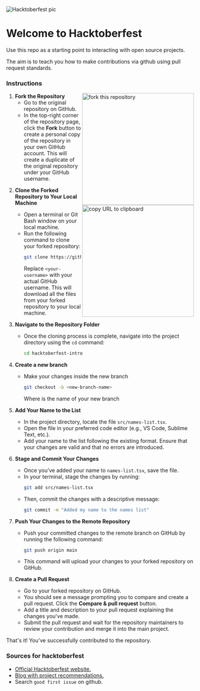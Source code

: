 <img src="https://media.dev.to/dynamic/image/width=1000,height=420,fit=cover,gravity=auto,format=auto/https%3A%2F%2Fdev-to-uploads.s3.amazonaws.com%2Fuploads%2Farticles%2Fg2d3pghl35bv6hw1itsu.png" alt="Hacktoberfest pic"/>

# Welcome to Hacktoberfest 
Use this repo as a starting point to interacting with open source projects.

The aim is to teach you how to make contributions via github using pull request standards.


### Instructions

<img align="right" width="300" src="https://firstcontributions.github.io/assets/Readme/fork.png" alt="fork this repository" />

1. **Fork the Repository**  
   - Go to the original repository on GitHub.
   - In the top-right corner of the repository page, click the **Fork** button to create a personal copy of the repository in your own GitHub account. This will create a duplicate of the original repository under your GitHub username.



<img align="right" width="300" src="https://firstcontributions.github.io/assets/Readme/copy-to-clipboard.png" alt="copy URL to clipboard" />

2. **Clone the Forked Repository to Your Local Machine**  
   - Open a terminal or Git Bash window on your local machine.
   - Run the following command to clone your forked repository:
     ```bash
     git clone https://github.com/<your-username>/hacktoberfest-intro
     ```
     Replace `<your-username>` with your actual GitHub username. This will download all the files from your forked repository to your local machine.



3. **Navigate to the Repository Folder**  
   - Once the cloning process is complete, navigate into the project directory using the `cd` command:
     ```bash
     cd hacktoberfest-intro
     ```

4. **Create a new branch**
   - Make your changes inside the new branch
     ```bash
     git checkout -b <new-branch-name>
     ```
     Where <new-branch-name> is the name of your new branch

5. **Add Your Name to the List**  
   - In the project directory, locate the file `src/names-list.tsx`.
   - Open the file in your preferred code editor (e.g., VS Code, Sublime Text, etc.).
   - Add your name to the list following the existing format. Ensure that your changes are valid and that no errors are introduced.

6. **Stage and Commit Your Changes**  
   - Once you’ve added your name to `names-list.tsx`, save the file.
   - In your terminal, stage the changes by running:
     ```bash
     git add src/names-list.tsx
     ```
   - Then, commit the changes with a descriptive message:
     ```bash
     git commit -m "Added my name to the names list"
     ```

7. **Push Your Changes to the Remote Repository**  
   - Push your committed changes to the remote branch on GitHub by running the following command:
     ```bash
     git push origin main
     ```
   - This command will upload your changes to your forked repository on GitHub.

8. **Create a Pull Request**  
   - Go to your forked repository on GitHub.
   - You should see a message prompting you to compare and create a pull request. Click the **Compare & pull request** button.
   - Add a title and description to your pull request explaining the changes you've made.
   - Submit the pull request and wait for the repository maintainers to review your contribution and merge it into the main project.

That's it! You've successfully contributed to the repository.


### Sources for hacktoberfest
- <a href="https://hacktoberfest.com/" target="_blank">Official Hacktoberfest website.</a>
- <a href="https://dev.to/bobbyiliev/9-open-source-projects-to-contribute-to-hacktoberfest-2024-42bm" target="_blank">Blog with project recommendations.</a>
- Search `good first issue` on github.
